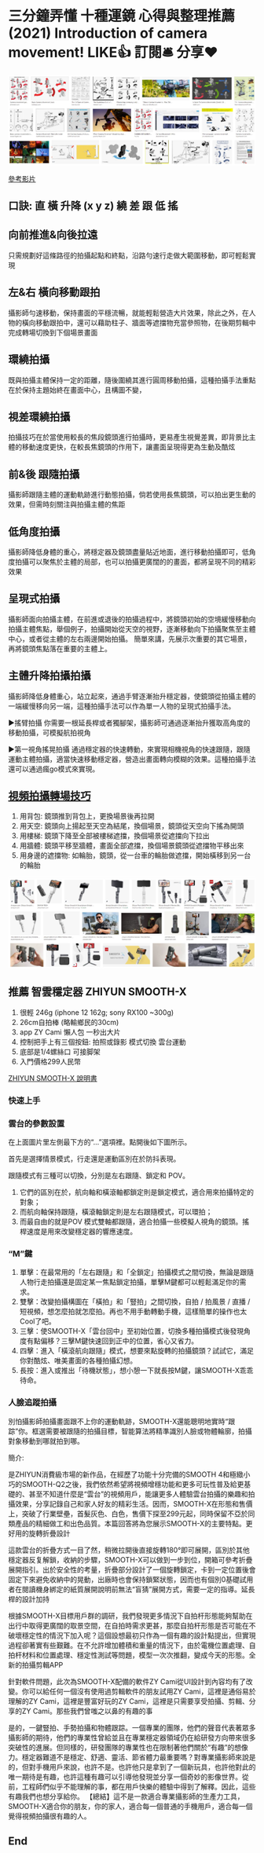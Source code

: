 # 三分鐘弄懂 十種運鏡 心得與整理推薦 (2021) Introduction of camera movement! LIKE👍 訂閱🛎 分享❤️

![f1](https://github.com/HCH1/blog/blob/master/fig/vlog1.JPG)

[參考影片](https://www.xiaohongshu.com/discovery/item/5fd1ded2000000000101e435?xhsshare=CopyLink&appuid=5cd401c500000000110287e3&apptime=1615957091)


## 口訣: 直 橫 升降 (x y z) 繞 差 跟 低 搖 


## 向前推進&向後拉遠
只需規劃好這條路徑的拍攝起點和終點，沿路勻速行走做大範圍移動，即可輕鬆實現


## 左&右 橫向移動跟拍
攝影師勻速移動，保持畫面的平穩流暢，就能輕鬆營造大片效果，除此之外，在人物的橫向移動跟拍中，還可以藉助柱子、牆面等遮擋物充當參照物，在後期剪輯中完成轉場切換到下個場景畫面


## 環繞拍攝
既與拍攝主體保持一定的距離，隨後圍繞其進行圓周移動拍攝，這種拍攝手法重點在於保持主題始終在畫面中心，且構圖不變，


## 視差環繞拍攝
拍攝技巧在於當使用較長的焦段鏡頭進行拍攝時，更易產生視覺差異，即背景比主體的移動速度更快，在較長焦鏡頭的作用下，讓畫面呈現得更為生動及酷炫


## 前&後 跟隨拍攝
攝影師跟隨主體的運動軌跡進行動態拍攝，倘若使用長焦鏡頭，可以拍出更生動的效果，但需時刻關注與拍攝主體的焦距


## 低角度拍攝
攝影師降低身體的重心，將穩定器及鏡頭盡量貼近地面，進行移動拍攝即可，低角度拍攝可以聚焦於主體的局部，也可以拍攝更廣闊的的畫面，都將呈現不同的精彩效果


## 呈現式拍攝
攝影師面向拍攝主體，在前進或退後的拍攝過程中，將鏡頭初始的空境緩慢移動向拍攝主體焦點，舉個例子，拍攝開始從天空的視野，逐漸移動向下拍攝聚焦至主體中心，或者從主體的左右兩邊開始拍攝。
簡單來講，先展示次重要的其它場景，再將鏡頭焦點落在重要的主體上。


## 主體升降拍攝拍攝
攝影師降低身體重心，站立起來，通過手臂逐漸抬升穩定器，使鏡頭從拍攝主體的一端緩慢移向另一端，這種拍攝手法可以作為單一人物的呈現式拍攝手法。


▶搖臂拍攝
你需要一根延長桿或者獨腳架，攝影師可通過逐漸抬升獲取高角度的移動拍攝，可模擬航拍視角


▶第一視角搖晃拍攝
通過穩定器的快速轉動，來實現相機視角的快速跟隨，跟隨運動主體拍攝，適當快速移動穩定器，營造出畫面轉向模糊的效果。這種拍攝手法還可以通過瘋go模式來實現。


## [視頻拍攝轉場技巧](https://www.xiaohongshu.com/discovery/item/5f8d9edb0000000001003d60?xhsshare=CopyLink&appuid=5cd401c500000000110287e3&apptime=1616156889)

1. 用背包: 鏡頭推到背包上，更換場景後再拉開
2. 用天空: 鏡頭向上揚起至天空為結尾，換個場景，鏡頭從天空向下搖為開頭
3. 用樓梯: 鏡頭下降至全部被樓梯遮擋，換個場景從遮擋向下拉出
4. 用牆體: 鏡頭平移至牆體，畫面全部遮擋，換個場景鏡頭從遮擋物平移出來
5. 用身邊的遮擋物: 如輪胎，鏡頭，從一台車的輪胎做遮擋，開始橫移到另一台的輪胎










![f1](https://github.com/HCH1/blog/blob/master/fig/vlog1b.JPG)

## 推薦 智雲穩定器 ZHIYUN SMOOTH-X
1. 很輕 246g (iphone 12 162g; sony RX100 ~300g)
2. 26cm自拍棒 (略輸鄉民的30cm)
3. app ZY Cami 懶人包 一秒出大片
4. 控制把手上有三個按鈕: 拍照或錄影 模式切換 雲台運動
5. 底部是1/4螺絲口 可接脚架
6. 入門價格299人民幣

[ZHIYUN SMOOTH-X 說明書](https://oss.zhiyun-tech.com/zyplay/instructions_edit/instructions/SMOOTH-X%20%E8%AF%B4%E6%98%8E%E4%B9%A6.pdf)

### 快速上手

### 雲台的參數設置
在上面圖片里左側最下方的“...”選項裡。點開後如下圖所示。

首先是選擇情景模式，行走還是運動區別在於防抖表現。

跟隨模式有三種可以切換，分別是左右跟隨、鎖定和 POV。

1. 它們的區別在於，航向軸和橫滾軸都鎖定則是鎖定模式，適合用來拍攝特定的對象；
2. 而航向軸保持跟隨，橫滾軸鎖定則是左右跟隨模式，可以環拍；
3. 而最自由的就是POV 模式雙軸都跟隨，適合拍攝一些模擬人視角的鏡頭。搖桿速度是用來改變穩定器的響應速度。

### “M”鍵

1. 單擊：在最常用的「左右跟隨」和「全鎖定」拍攝模式之間切換，無論是跟隨人物行走拍攝還是固定某一焦點鎖定拍攝，單擊M鍵都可以輕鬆滿足你的需求。
2. 雙擊：改變拍攝構圖在「橫拍」和「豎拍」之間切換，自拍 / 拍風景 / 直播 / 短視頻，想怎麼拍就怎麼拍。再也不用手動轉動手機，這樣簡單的操作也太Cool了吧。
3. 三擊：使SMOOTH-X「雲台回中」至初始位置，切換多種拍攝模式後發現角度有點偏移？三擊M鍵快速回到正中的位置，省心又省力。
4. 四擊：進入「橫滾航向跟隨」模式，想要來點旋轉的拍攝鏡頭？試試它，滿足你對酷炫、唯美畫面的各種拍攝幻想。
5. 長按：進入或推出「待機狀態」，想小憩一下就長按M鍵，讓SMOOTH-X乖乖待命。

### 人臉追蹤拍攝

別怕攝影師拍攝畫面跟不上你的運動軌跡，SMOOTH-X還能聰明地實時“跟踪”你。框選需要被跟隨的拍攝目標，智能算法將精準識別人臉或物體輪廓，拍攝對象移動到哪就拍到哪。


簡介:

是ZHIYUN消費級市場的新作品，在經歷了功能十分完備的SMOOTH 4和極緻小巧的SMOOTH-Q2之後，我們依然希望將視頻增穩功能和更多可玩性普及給更基礎的、甚至不知道什麼是“雲台”的視頻用戶，能讓更多人體驗雲台拍攝的樂趣和拍攝效果，分享記錄自己和家人好友的精彩生活。因而，SMOOTH-X在形態和售價上，突破了行業壁壘，首髮灰色、白色，售價下探至299元起，同時保留不亞於同類產品的精細做工和出色品質。本篇回答將為您展示SMOOTH-X的主要特點。更好用的旋轉折疊設計

這款雲台的折疊方式一目了然，稍微拉開後直接旋轉180°即可展開，區別於其他穩定器反复解鎖，收納的步驟，SMOOTH-X可以做到一步到位，開箱可參考折疊展開指引。出於安全性的考量，折疊部分設計了一個旋轉鎖定，卡到一定位置後會固定下來避免收納中的晃動，出廠時也會保持鎖緊狀態，因而也有個別0基礎試用者在閱讀機身綁定的紙質展開說明前無法“盲猜”展開方式，需要一定的指導。延長桿的設計加持

根據SMOOTH-X目標用戶群的調研，我們發現更多情況下自拍杆形態能夠幫助在出行中取得更廣闊的取景空間，在自拍時需求更甚，那麼自拍杆形態是否可能在不破壞穩定性的情況下加入呢？這個設想最初只作為一個有趣的設計點提出，但實現過程卻著實有些艱難。在不允許增加體積和重量的情況下，由於電機位置處理、自拍杆材料和位置處理、穩定性測試等問題，模型一次次推翻，變成今天的形態。全新的拍攝剪輯APP

針對軟件問題，此次為SMOOTH-X配備的軟件ZY Cami從UI設計到內容均有了改變。你可以給任何一個沒有使用過剪輯軟件的朋友試用ZY Cami，這裡是通俗易於理解的ZY Cami，這裡是豐富好玩的ZY Cami，這裡是只需要享受拍攝、剪輯、分享的ZY Cami。那些我們曾嗤之以鼻的有趣的事

是的，一鍵豎拍、手勢拍攝和物體跟踪。一個專業的團隊，他們的聲音代表著眾多攝影師的期待，他們的專業性曾給並且在專業穩定器領域仍在給研發方向帶來很多突破性的進展。但同樣的，研發團隊的專業性也在限制著他們關於“有趣”的想像力。穩定器難道不是穩定、舒適、靈活、節省體力最重要嗎？對專業攝影師來說是的，但對手機用戶來說，也許不是。也許他只是拿到了一個新玩具，也許他對此的唯一期待是有趣，也許這種有趣可以引導他發現並分享一個奇妙的影像世界。從前，工程師們似乎不能理解的事，都在用戶快樂的體驗中得到了解釋。因此，這些有趣我們也想分享給你。 【總結】這不是一款適合專業攝影師的生產力工具，SMOOTH-X適合你的朋友，你的家人，適合每一個普通的手機用戶，適合每一個覺得視頻拍攝很有趣的人。



## End
